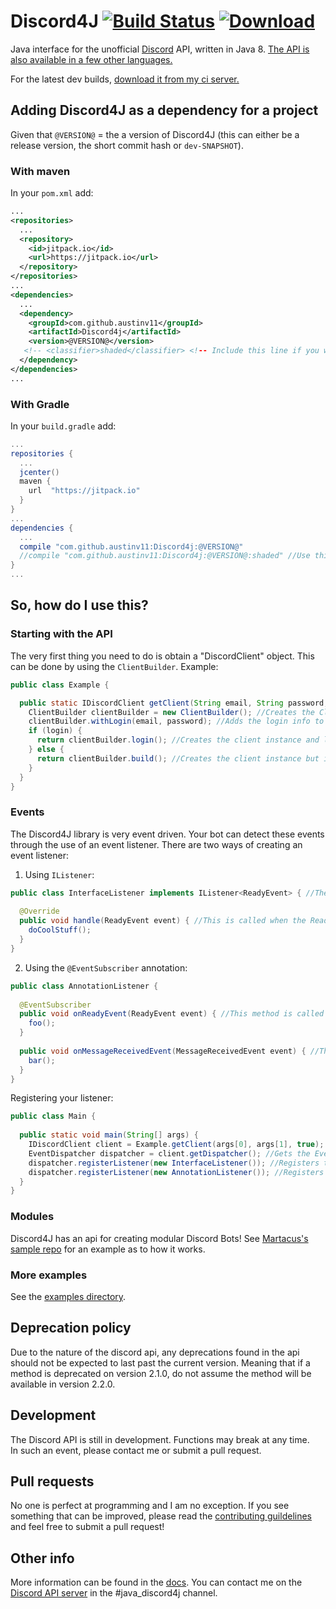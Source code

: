 # Discord4J  [![Build Status](https://drone.io/github.com/austinv11/Discord4J/status.png)](https://drone.io/github.com/austinv11/Discord4J/latest) [![Download](https://jitpack.io/v/austinv11/Discord4j.svg?style=flat-square)](https://jitpack.io/#austinv11/Discord4j)

Java interface for the unofficial [Discord](https://discordapp.com/) API, written in Java 8.
[The API is also available in a few other languages.](https://discordapi.com/unofficial/libs.html)

For the latest dev builds, [download it from my ci server.](https://drone.io/github.com/austinv11/Discord4J/files)

## Adding Discord4J as a dependency for a project
Given that `@VERSION@` = the a version of Discord4J (this can either be a release version, the short commit hash or `dev-SNAPSHOT`).
### With maven
In your `pom.xml` add:
```xml
...
<repositories>
  ...
  <repository>
    <id>jitpack.io</id>
    <url>https://jitpack.io</url>
  </repository>
</repositories>
...
<dependencies>
  ...
  <dependency>
    <groupId>com.github.austinv11</groupId>
    <artifactId>Discord4j</artifactId>
    <version>@VERSION@</version>
   <!-- <classifier>shaded</classifier> <!-- Include this line if you want a shaded jar (all the Discord4J dependencies bundled into one jar)-->
  </dependency>
</dependencies>
...
```
### With Gradle
In your `build.gradle` add:
```groovy
...
repositories {
  ...
  jcenter()
  maven {
    url  "https://jitpack.io"
  }
}
...
dependencies {
  ...
  compile "com.github.austinv11:Discord4j:@VERSION@"
  //compile "com.github.austinv11:Discord4j:@VERSION@:shaded" //Use this line instead of the one above it if you want a shaded jar (all the Discord4J dependencies bundled into one jar)
}
...
```
## So, how do I use this?
### Starting with the API
The very first thing you need to do is obtain a "DiscordClient" object. This can be done by using the `ClientBuilder`.
Example:
```java
public class Example {

  public static IDiscordClient getClient(String email, String password, boolean login) { //Returns an instance of the discord client
    ClientBuilder clientBuilder = new ClientBuilder(); //Creates the ClientBuilder instance
    clientBuilder.withLogin(email, password); //Adds the login info to the builder
    if (login) {
      return clientBuilder.login(); //Creates the client instance and logs the client in
    } else {
      return clientBuilder.build(); //Creates the client instance but it doesn't log the client in yet, you would have to call client.login() yourself
    }
  }
}
```
### Events
The Discord4J library is very event driven. Your bot can detect these events through the use of an event listener. There are two ways of creating an event listener:

1. Using `IListener`:
```java
public class InterfaceListener implements IListener<ReadyEvent> { //The event type in IListener<> can be any class which extends Event
  
  @Override
  public void handle(ReadyEvent event) { //This is called when the ReadyEvent is dispatched
    doCoolStuff();
  }
}
```

2. Using the `@EventSubscriber` annotation:
```java
public class AnnotationListener {
  
  @EventSubscriber
  public void onReadyEvent(ReadyEvent event) { //This method is called when the ReadyEvent is dispatched
    foo();
  }
  
  public void onMessageReceivedEvent(MessageReceivedEvent event) { //This method is NOT called because it doesn't have the @EventSubscriber annotation
    bar();
  }
}
```

Registering your listener:
```java
public class Main {
  
  public static void main(String[] args) {
    IDiscordClient client = Example.getClient(args[0], args[1], true); //Gets the client object (from the first example)
    EventDispatcher dispatcher = client.getDispatcher(); //Gets the EventDispatcher instance for this client instance
    dispatcher.registerListener(new InterfaceListener()); //Registers the IListener example class from above
    dispatcher.registerListener(new AnnotationListener()); //Registers the @EventSubscriber example class from above
  }
}
```

### Modules
Discord4J has an api for creating modular Discord Bots! See [Martacus's sample repo](https://github.com/Martacus/Simplecommands/tree/master) for an example as to how it works.

### More examples
See the [examples directory](https://github.com/austinv11/Discord4J/tree/master/src/test/java/sx/blah/discord/examples).

## Deprecation policy
Due to the nature of the discord api, any deprecations found in the api should not be expected to last past the current version. Meaning that if a method is deprecated on version 2.1.0, do not assume the method will be available in version 2.2.0.

## Development
The Discord API is still in development. Functions may break at any time.  
In such an event, please contact me or submit a pull request.

## Pull requests
No one is perfect at programming and I am no exception. If you see something that can be improved, please read the [contributing guildelines](https://github.com/austinv11/Discord4J/blob/master/.github/CONTRIBUTING.md) and feel free to submit a pull request! 

## Other info
More information can be found in the [docs](http://austinv11.github.io/Discord4J/docs.html). 
You can contact me on the [Discord API server](https://discord.gg/0SBTUU1wZTU7PCok) in the #java_discord4j channel.
